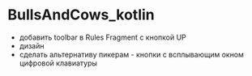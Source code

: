 # BullsAndCows_kotlin

- добавить toolbar в Rules Fragment с кнопкой UP
- дизайн
- сделать альтернативу пикерам - кнопки с всплывающим окном цифровой клавиатуры
